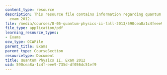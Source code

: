 ```yaml
---
content_type: resource
description: This resource file contains information regarding quantum physics II,
  exam 2012.
file: /media/courses/8-05-quantum-physics-ii-fall-2013/590cea8a1c4feee9735ddf056dc51ef9_MIT8_05F13_final_2012.pdf
file_type: application/pdf
learning_resource_types:
- Exams
ocw_type: OCWFile
parent_title: Exams
parent_type: CourseSection
resourcetype: Document
title: Quantum Physics II, Exam 2012
uid: 590cea8a-1c4f-eee9-735d-df056dc51ef9
---
```

